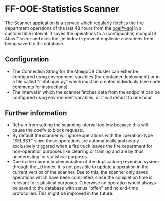 # FF-OOE-Statistics Scanner
The Scanner application is a service which regularly fetches the fire department operations of the last 48 hours from the [ooelfv-api](https://cf-einsaetze.ooelfv.at/webext2/rss/json_2tage.txt) in a customizible interval. It saves the operations to a (configurable) mongoDB Atlas Cluster and uses the _id index to prevent duplicate operations from being saved to the database.

## Configuration
 - The Connection String for the MongoDB Cluster can either be configured using environment variables (for container deployment) or in a file called "mdbLogin\.py" which must be created individualy (see code comments for instructions).
 - The interval in which the scanner fetches data from the endpoint can be configured using environment variables, or it will default to one hour.

## Further information
 - Refrain from setting the scanning interval too low because this will cause the ooelfv to block requests.
 - By default the scanner will ignore operations with the operation-type "SELBST" since these operations are automatically and nearly exclusively triggered when a fire truck leaves the fire department for non-operation purposes like cleaning or training and are by thus uninteresting for statistical purposes.
 - Due to the current implementation of the duplication-prevention system through the _id index, it is not possible to update a operation in the current version of the scanner. Due to this, the scanner only saves operations which have been completed, since the completion time is relevant for statistical purposes. Otherwise an operation would always be saved to the database with status "offen" and no end-time protocolled. This might be improved in the future.
